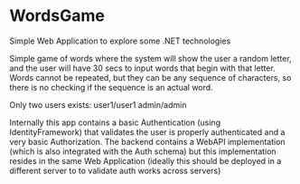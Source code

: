 # WordsGame
Simple Web Application to explore some .NET technologies

Simple game of words where the system will show the user a random letter, and the user will have 30 secs to input words that begin with that letter. Words cannot be repeated, but they can be any sequence of characters, so there is no checking if the sequence is an actual word.

Only two users exists: 
user1/user1
admin/admin

Internally this app contains a basic Authentication (using IdentityFramework) that validates the user is properly authenticated and a very basic Authorization. The backend contains a WebAPI implementation (which is also integrated with the Auth schema) but this implementation resides in the same Web Application (ideally this should be deployed in a different server to to validate auth works across servers)
